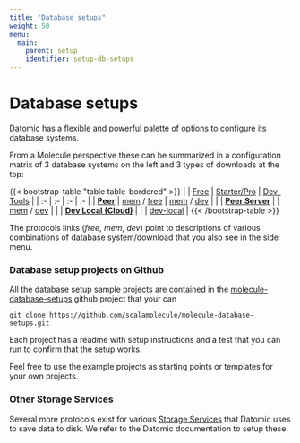 ```yaml
---
title: "Database setups"
weight: 50
menu:
  main:
    parent: setup
    identifier: setup-db-setups
---
```


# Database setups


Datomic has a flexible and powerful palette of options to configure its database systems.

From a Molecule perspective these can be summarized in a configuration matrix of 3 database systems on the left and 3 types of downloads at the top:  

{{< bootstrap-table "table table-bordered" >}}
|                 | [Free](https://my.datomic.com/downloads/free)       | [Starter/Pro](https://www.datomic.com/get-datomic.html) | [Dev-Tools](https://cognitect.com/dev-tools) |
| :-                    | :-         | :-          | :-        |
| **[Peer](https://docs.datomic.com/on-prem/peer-getting-started.html)**              | [mem](/setup/db-setups/datomic-peer-free-mem/) / [free](http://localhost:1313/setup/db-setups/datomic-peer-free-free/) | [mem](http://localhost:1313/setup/db-setups/datomic-peer-pro-mem/) / [dev](http://localhost:1313/setup/db-setups/datomic-peer-pro-dev/)   |           |
| **[Peer Server](https://docs.datomic.com/on-prem/peer-server.html)**       |            | [mem](http://localhost:1313/setup/db-setups/datomic-peerserver-mem/) / [dev](http://localhost:1313/setup/db-setups/datomic-peerserver-dev/)   |           |
| **[Dev Local (Cloud)](https://docs.datomic.com/cloud/dev-local.html)** |            |             | [dev-local](http://localhost:1313/setup/db-setups/datomic-devlocal/) |
{{< /bootstrap-table >}}


The protocols links (_free_, _mem_, _dev_) point to descriptions of various combinations of database system/download that you also see in the side menu. 


### Database setup projects on Github

All the database setup sample projects are contained in the [molecule-database-setups](https://github.com/scalamolecule/molecule-sample-projects) github project that your can

```
git clone https://github.com/scalamolecule/molecule-database-setups.git
```

Each project has a readme with setup instructions and a test that you can run to confirm that the setup works.

Feel free to use the example projects as starting points or templates for your own projects.




### Other Storage Services

Several more protocols exist for various [Storage Services](https://docs.datomic.com/on-prem/storage.html) that Datomic uses to save data to disk. We refer to the Datomic  documentation to setup these.



